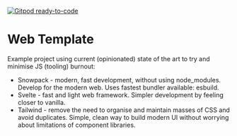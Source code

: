 [![Gitpod ready-to-code](https://img.shields.io/badge/Gitpod-ready--to--code-blue?logo=gitpod)](https://gitpod.io/#https://github.com/Koroutine/web-template)

# Web Template

Example project using current (opinionated) state of the art to try and minimise JS (tooling) burnout:
* Snowpack - modern, fast development, without using node_modules. Develop for the modern web. Uses fastest bundler available: esbuild.
* Svelte - fast and light web framework. Simpler development by feeling closer to vanilla.
* Tailwind - remove the need to organise and maintain masses of CSS and avoid duplicates. Simple, clean way to build modern UI without worrying about limitations of component libraries.
